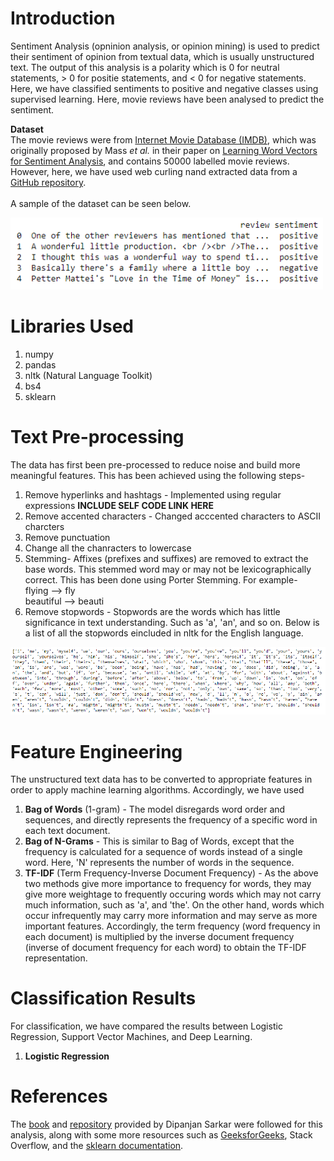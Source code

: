 # Introduction
Sentiment Analysis (opninion analysis, or opinion mining) is used to predict their sentiment of opinion from textual data, which is usually unstructured text. The output of this analysis is a polarity which is 0 for neutral statements, > 0 for positie statements, and < 0 for negative statements. Here, we have classified sentiments to positive and negative classes using supervised learning. Here, movie reviews have been analysed to predict the sentiment.

**Dataset** <br>
The movie reviews were from <a href = "https://ai.stanford.edu/~amaas/data/sentiment/">Internet Movie Database (IMDB)</a>, which was originally proposed by  Mass <i>et al.</i> in their paper on <a href="https://ai.stanford.edu/~amaas/papers/wvSent_acl2011.pdf">Learning Word Vectors for Sentiment Analysis</a>, and contains 50000 labelled movie reviews. However, here, we have used web curling nand extracted data from a <a href = "https://github.com/dipanjanS/text-analytics-with-python/blob/master/Old-First-Edition/source_code/Ch07_Semantic_and_Sentiment_Analysis/movie_reviews.csv">GitHub repository</a>. <br>
<br>
A sample of the dataset can be seen below.

<img src = "https://github.com/isha-git/Sentiment-Analysis-Using-Supervised-Learning/blob/master/images/Dataset.PNG" width = 500>

# Libraries Used
1. numpy <br>
2. pandas <br>
3. nltk (Natural Language Toolkit)<br>
4. bs4 <br>
5. sklearn <br>

# Text Pre-processing
The data has first been pre-processed to reduce noise and build more meaningful features. This has been achieved using the following steps-
1. Remove hyperlinks and hashtags - Implemented using regular expressions  **INCLUDE SELF CODE LINK HERE** <br>
2. Remove accented characters - Changed acccented characters to ASCII charcters <br>
3. Remove punctuation <br>
4. Change all the chanracters to lowercase <br>
5. Stemming- Affixes (prefixes and suffixes) are removed to extract the base words. This stemmed word may or may not be lexicographically correct. This has been done using Porter Stemming. For example- <br>
flying --> fly<br>
beautiful --> beauti<br>
6. Remove stopwords - Stopwords are the words which has little significance in text understanding. Such as 'a', 'an', and so on. Below is a list of all the stopwords eincluded in nltk for the English language.

<img src = "https://github.com/isha-git/Sentiment-Analysis-Using-Supervised-Learning/blob/master/images/Stopwords.PNG" width = 1000>

# Feature Engineering
The unstructured text data has to be converted to appropriate features in order to apply machine learning algorithms. Accordingly, we have used<br>
1. **Bag of Words** (1-gram) - The model disregards word order and sequences, and directly represents the frequency of a specific word in each text document.<br>
2. **Bag of N-Grams** - This is similar to Bag of Words, except that the frequency is calculated for a sequence of words instead of a single word. Here, 'N' represents the number of words in the sequence.<br>
3. **TF-IDF** (Term Frequency-Inverse Document Frequency) - As the above two methods give more importance to frequency for words, they may give more weightage to frequently occuring words which may not carry much information, such as 'a', and 'the'. On the other hand, words which occur infrequently may carry more information and may serve as more important features. Accordingly, the term frequency (word frequency in each document) is multiplied by the inverse document frequency (inverse of document frequency for each word) to obtain the TF-IDF representation.<br>

# Classification Results
For classification, we have compared the results between Logistic Regression, Support Vector Machines, and Deep Learning. <br>
1. **Logistic Regression**


# References
The <a href = "https://www.apress.com/gp/book/9781484243534">book</a> and <a href = "https://github.com/dipanjanS/text-analytics-with-python">repository</a> provided by Dipanjan Sarkar were followed for this analysis, along with some more resources such as <a href = "https://www.geeksforgeeks.org/text-preprocessing-in-python-set-1/">GeeksforGeeks</a>, Stack Overflow, and the <a href = "https://scikit-learn.org/stable/">sklearn documentation</a>.
